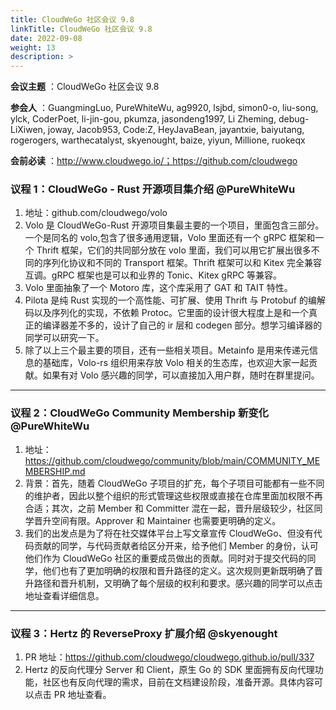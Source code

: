 ```yaml
---
title: CloudWeGo 社区会议 9.8
linkTitle: CloudWeGo 社区会议 9.8
date: 2022-09-08
weight: 13
description: >
---
```


**会议主题** ：CloudWeGo 社区会议 9.8

**参会人** ：GuangmingLuo, PureWhiteWu, ag9920, lsjbd, simon0-o, liu-song, ylck, CoderPoet, li-jin-gou, pkumza, jasondeng1997, Li Zheming, debug-LiXiwen, joway, Jacob953, Code:Z, HeyJavaBean, jayantxie, baiyutang, rogerogers, warthecatalyst, skyenought, baize, yiyun, Millione, ruokeqx

**会前必读** ：http://www.cloudwego.io/；https://github.com/cloudwego

### 议程 1：CloudWeGo - Rust 开源项目集介绍 @PureWhiteWu

1. 地址：github.com/cloudwego/volo
2. Volo 是 CloudWeGo-Rust 开源项目集最主要的一个项目，里面包含三部分。一个是同名的 volo,包含了很多通用逻辑，Volo 里面还有一个 gRPC 框架和一个 Thrift 框架，它们的共同部分放在 volo 里面，我们可以用它扩展出很多不同的序列化协议和不同的 Transport 框架。Thrift 框架可以和 Kitex 完全兼容互调。gRPC 框架也是可以和业界的 Tonic、Kitex gRPC 等兼容。
3. Volo 里面抽象了一个 Motoro 库，这个库采用了 GAT 和 TAIT 特性。
4. Pilota 是纯 Rust 实现的一个高性能、可扩展、使用 Thrift 与 Protobuf 的编解码以及序列化的实现，不依赖 Protoc。它里面的设计很大程度上是和一个真正的编译器差不多的，设计了自己的 ir 层和 codegen 部分。想学习编译器的同学可以研究一下。
5. 除了以上三个最主要的项目，还有一些相关项目。Metainfo 是用来传递元信息的基础库，Volo-rs 组织用来存放 Volo 相关的生态库，也欢迎大家一起贡献。如果有对 Volo 感兴趣的同学，可以直接加入用户群，随时在群里提问。

---

### 议程 2：CloudWeGo Community Membership 新变化 @PureWhiteWu

1. 地址：https://github.com/cloudwego/community/blob/main/COMMUNITY_MEMBERSHIP.md
2. 背景：首先，随着 CloudWeGo 子项目的扩充，每个子项目可能都有一些不同的维护者，因此以整个组织的形式管理这些权限或直接在仓库里面加权限不再合适；其次，之前 Member 和 Committer 混在一起，晋升层级较少，社区同学晋升空间有限。Approver 和 Maintainer 也需要更明确的定义。
3. 我们的出发点是为了将在社交媒体平台上写文章宣传 CloudWeGo、但没有代码贡献的同学，与代码贡献者给区分开来，给予他们 Member 的身份，认可他们作为 CloudWeGo 社区的重要成员做出的贡献。同时对于提交代码的同学，他们也有了更加明确的权限和晋升路径的定义。这次规则更新既明确了晋升路径和晋升机制，又明确了每个层级的权利和要求。感兴趣的同学可以点击地址查看详细信息。

---

### 议程 3：Hertz 的 ReverseProxy 扩展介绍 @skyenought

1. PR 地址：https://github.com/cloudwego/cloudwego.github.io/pull/337
2. Hertz 的反向代理分 Server 和 Client，原生 Go 的 SDK 里面拥有反向代理功能，社区也有反向代理的需求，目前在文档建设阶段，准备开源。具体内容可以点击 PR 地址查看。

